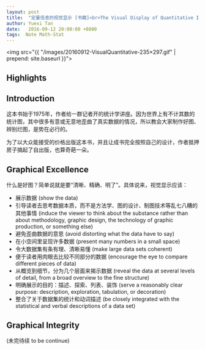 ```yaml
---
layout: post
title:  "定量信息的视觉显示 [书籍]<br>The Visual Display of Quantitative Information [Book]"
author: Yuexi Tan
date:   2016-09-12 20:00:00 +0800
tags:  Note Math-Stat
---
```


<img src="{{ "/images/20160912-VisualQuantitative-235×297.gif" | prepend: site.baseurl }}">

## Highlights


## Introduction

这本书始于1975年，作者给一群记者开的统计学讲座。因为世界上有不计其数的统计图，其中很多有意或无意地歪曲了真实数据的情况，所以教会大家制作好图、辨别烂图，是势在必行的。

为了以大众能接受的价格出版这本书，并且让成书完全按照自己的设计，作者抵押房子搞起了自出版，也算奇葩一朵。

## Graphical Excellence

什么是好图？简单说就是要“清晰、精确、明了”。具体说来，视觉显示应该：

+ 展示数据 (show the data)
+ 引导读者去思考数据本质，而不是方法学、图的设计、制图技术等乱七八糟的其他事情 (induce the viewer to think about the substance rather than about methodology, graphic design, the technology of graphic production, or something else)
+ 避免歪曲数据的意思 (avoid distorting what the data have to say)
+ 在小空间里呈现许多数据 (present many numbers in a small space)
+ 令大数据集有条有理、清晰易懂 (make large data sets coherent)
+ 便于读者用肉眼去比较不同部分的数据 (encourage the eye to compare different pieces of data)
+ 从概览到细节，分为几个层面来揭示数据 (reveal the data at several levels of detail, from a broad overview to the fine structure)
+ 明确展示的目的：描述、探索、列表、装饰 (serve a reasonably clear purpose: description, exploration, tabulation, or decoration)
+ 整合了关于数据集的统计和动词描述 (be closely integrated with the statistical and verbal descriptions of a data set)

## Graphical Integrity

(未完待续 to be continue)
